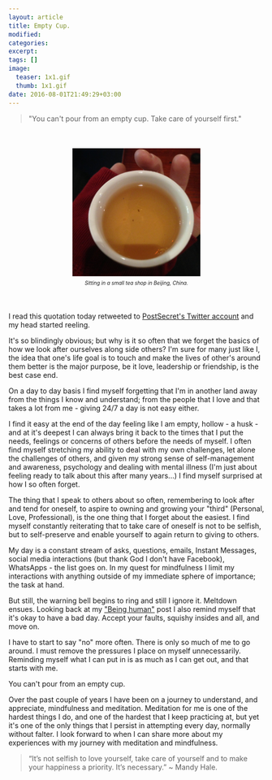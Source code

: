 ```yaml
---
layout: article
title: Empty Cup.
modified:
categories:
excerpt:
tags: []
image:
  teaser: 1x1.gif
  thumb: 1x1.gif
date: 2016-08-01T21:49:29+03:00
---
```


> "You can't pour from an empty cup. Take care of yourself first."

<p style="text-align: center; margin-top:50px !important; margin-bottom:50px !important;"><img style="width:50%; margin-right: auto; margin-left: auto;" src="/images/19401718401_461831d3d3_o.jpg" /><br />
<i style="font-size: 10px;">Sitting in a small tea shop in Beijing, China.</i></p>

I read this quotation today retweeted to <a href="https://twitter.com/tinybuddha/status/756187167441948672" target="_BLANK">PostSecret's Twitter account</a> and my head started reeling.

It's so blindingly obvious; but why is it so often that we forget the basics of how we look after ourselves along side others? I'm sure for many just like I, the idea that one's life goal is to touch and make the lives of other's around them better is the major purpose, be it love, leadership or friendship, is the best case end.

On a day to day basis I find myself forgetting that I'm in another land away from the things I know and understand; from the people that I love and that takes a lot from me - giving 24/7 a day is not easy either.

I find it easy at the end of the day feeling like I am empty, hollow - a husk - and at it's deepest I can always bring it back to the times that I put the needs, feelings or concerns of others before the needs of myself. I often find myself stretching my ability to deal with my own challenges, let alone the challenges of others, and given my strong sense of self-management and awareness, psychology and dealing with mental illness (I'm just about feeling ready to talk about this after many years...) I find myself surprised at how I so often forget.

The thing that I speak to others about so often, remembering to look after and tend for oneself, to aspire to owning and growing your "third" (Personal, Love, Professional), is the one thing that I forget about the easiest. I find myself constantly reiterating that to take care of oneself is not to be selfish, but to self-preserve and enable yourself to again return to giving to others.

My day is a constant stream of asks, questions, emails, Instant Messages, social media interactions (but thank God I don't have Facebook), WhatsApps - the list goes on. In my quest for mindfulness I limit my interactions with anything outside of my immediate sphere of importance; the task at hand.

But still, the warning bell begins to ring and still I ignore it. Meltdown ensues. Looking back at my <a href="/being-human/">"Being human"</a> post I also remind myself that it's okay to have a bad day. Accept your faults, squishy insides and all, and move on.

I have to start to say "no" more often. There is only so much of me to go around. I must remove the pressures I place on myself unnecessarily. Reminding myself what I can put in is as much as I can get out, and that starts with me.

You can't pour from an empty cup.

Over the past couple of years I have been on a journey to understand, and appreciate, mindfulness and meditation. Meditation for me is one of the hardest things I do, and one of the hardest that I keep practicing at, but yet it's one of the only things that I persist in attempting every day, normally without falter. I look forward to when I can share more about my experiences with my journey with meditation and mindfulness.

> “It’s not selfish to love yourself, take care of yourself and to make your happiness a priority. It’s necessary.” ~ Mandy Hale.
